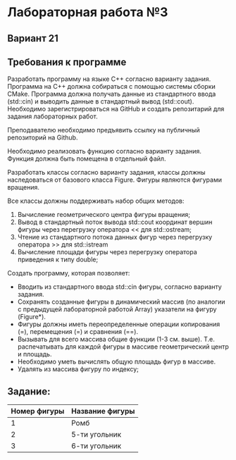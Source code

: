 # Лабораторная работа №3
## Вариант 21

## Требования к программе

Разработать программу на языке C++ согласно варианту задания. Программа на C++ должна
собираться с помощью системы сборки CMake. Программа должна получать данные из
стандартного ввода (std::cin) и выводить данные в стандартный вывод (std::cout).
Необходимо зарегистрироваться на GitHub и создать репозитарий для задания лабораторных
работ.

Преподавателю необходимо предъявить ссылку на публичный репозиторий на Github.

Необходимо реализовать функцию согласно варианту задания. Функция должна быть помещена
в отдельный файл.

Разработать классы согласно варианту задания, классы должны наследоваться от базового
класса Figure. Фигуры являются фигурами вращения.

Все классы должны поддерживать набор общих методов:
1. Вычисление геометрического центра фигуры вращения;
2. Вывод в стандартный поток вывода std::cout координат вершин фигуры через
перегрузку оператора << для std::ostream;
3. Чтение из стандартного потока данных фигур через перегрузку оператора >> для std::istream
4. Вычисление площади фигуры через перегрузку оператора приведения к типу double;

Создать программу, которая позволяет:
* Вводить из стандартного ввода std::cin фигуры, согласно варианту задания.
* Сохранять созданные фигуры в динамический массив (по аналогии с предыдущей
лабораторной работой Array) указатели на фигуру (Figure*).
* Фигуры должны иметь переопределенные операции копирования (=), перемещения (=) и
сравнения (==).
* Вызывать для всего массива общие функции (1-3 см. выше). Т.е. распечатывать для каждой фигуры в массиве геометрический центр и площадь.
* Необходимо уметь вычислять общую площадь фигур в массиве.
* Удалять из массива фигуру по индексу;

## Задание:
| Номер фигуры | Название фигуры |
|--------------|-----------------|
|      1       |       Ромб      |
|      2       |  5-ти угольник  |
|      3       |  6-ти угольник  |